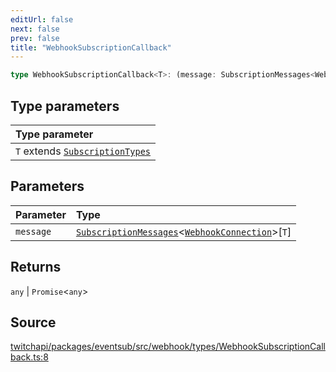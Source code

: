 ```yaml
---
editUrl: false
next: false
prev: false
title: "WebhookSubscriptionCallback"
---
```


```ts
type WebhookSubscriptionCallback<T>: (message: SubscriptionMessages<WebhookConnection>[T]) => any | Promise<any>;
```

## Type parameters

| Type parameter |
| :------ |
| `T` extends [`SubscriptionTypes`](../enumerations/SubscriptionTypes.md) |

## Parameters

| Parameter | Type |
| :------ | :------ |
| `message` | [`SubscriptionMessages`](../interfaces/SubscriptionMessages.md)\<[`WebhookConnection`](../classes/WebhookConnection.md)\>\[`T`\] |

## Returns

`any` \| `Promise`\<`any`\>

## Source

[twitchapi/packages/eventsub/src/webhook/types/WebhookSubscriptionCallback.ts:8](https://github.com/pablornc/twitchapi//blob/b274026/packages/eventsub/src/webhook/types/WebhookSubscriptionCallback.ts#L8)
